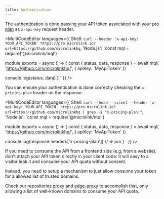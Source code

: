 ```yaml
---
title: Authentication
---
```


The authentication is done passing your API token associated with your [pro plan](/#pricing) as `x-api-key` request header.

<MultiCodeEditor languages={{
  Shell: `curl --header 'x-api-key: YOUR_API_TOKEN' https://pro.microlink.io?url=https://github.com/microlinkhq`,
  'Node.js': `const mql = require('@microlink/mql')
 
module.exports = async () => {
  const { status, data, response } = await mql(
    'https://github.com/microlinkhq/', { 
      apiKey: 'MyApiToken' 
    })
  
  console.log(status, data)
}
  `
  }} 
/>

You can ensure your authentication is done correctly checking the `x-pricing-plan` header on the response.

<MultiCodeEditor languages={{
  Shell: `curl --head --silent --header 'x-api-key: YOUR_API_TOKEN' https://pro.microlink.io?url=https://github.com/microlinkhq | grep -i "x-pricing-plan:"`,
  'Node.js': `const mql = require('@microlink/mql')
 
module.exports = async () => {
  const { status, data, response } = await mql(
    'https://github.com/microlinkhq/', { 
      apiKey: 'MyApiToken' 
    })
  
  console.log(response.headers['x-pricing-plan']) // => pro
}
  `
  }} 
/>

If you need to consume the API from a frontend side (e.g, from a website), don't attach your API token directly in your client code: It will easy to a visitor leak it and consume your API quota without consent.

Instead, you need to setup a mechanism to just allow consume your token for a allowed list of trusted domains. 

Check our repositories [proxy](https://github.com/microlinkhq/proxy) and [edge-proxy](https://github.com/microlinkhq/edge-proxy) to accomplish that, only allowing a list of well-known domains to consume your API quota.
